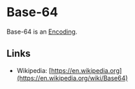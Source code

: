 # Base-64

Base-64 is an [Encoding](60079.md).

## Links

- Wikipedia: [https://en.wikipedia.org](https://en.wikipedia.org/wiki/Base64)
